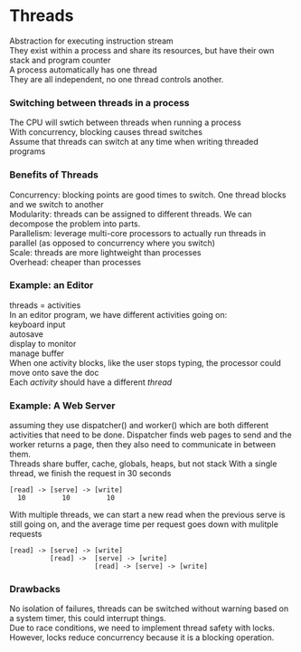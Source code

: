 # Threads
Abstraction for executing instruction stream  
They exist within a process and share its resources, but have their own stack and program counter  
A process automatically has one thread  
They are all independent, no one thread controls another. 

### Switching between threads in a process
The CPU will swtich between threads when running a process  
With concurrency, blocking causes thread switches  
Assume that threads can switch at any time when writing threaded programs

### Benefits of Threads
Concurrency: blocking points are good times to switch. One thread blocks and we switch to another  
Modularity: threads can be assigned to different threads. We can decompose the problem into parts.  
Parallelism: leverage multi-core processors to actually run threads in parallel (as opposed to concurrency where you switch)  
Scale: threads are more lightweight than processes  
Overhead: cheaper than processes  

### Example: an Editor
threads = activities  
In an editor program, we have different activities going on:  
keyboard input  
autosave  
display to monitor  
manage buffer  
When one activity blocks, like the user stops typing, the processor could move onto save the doc  
Each *activity* should have a different *thread*

### Example: A Web Server
assuming they use dispatcher() and worker() which are both different activities that need to be done. Dispatcher finds web pages to send and the worker returns a page, then they also need to communicate in between them.  
Threads share buffer, cache, globals, heaps, but not stack
With a single thread, we finish the request in 30 seconds  
```
[read] -> [serve] -> [write]  
  10         10         10    
```
With multiple threads, we can start a new read when the previous serve is still going on, and the average time per request goes down with mulitple requests  
```
[read] -> [serve] -> [write]  
          [read] ->  [serve] -> [write]  
                     [read] -> [serve] -> [write]  
```
### Drawbacks
No isolation of failures, threads can be switched without warning based on a system timer, this could interrupt things.  
Due to race conditions, we need to implement thread safety with locks. However, locks reduce concurrency because it is a blocking operation. 
